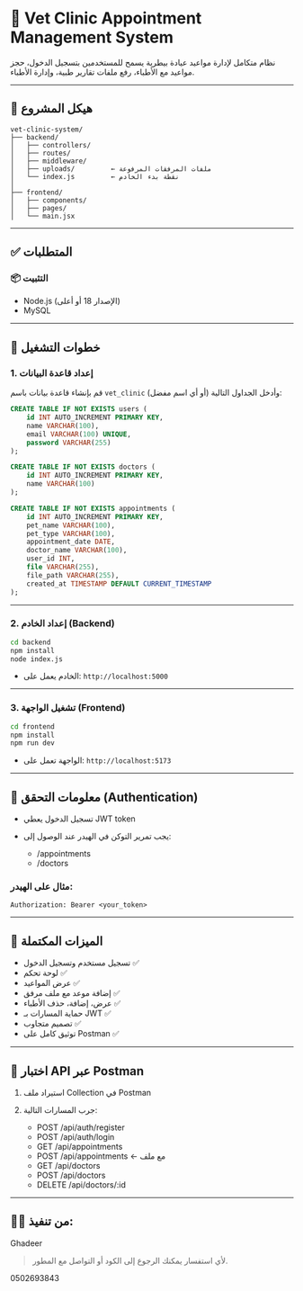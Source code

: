 # 🐾 Vet Clinic Appointment Management System

نظام متكامل لإدارة مواعيد عيادة بيطرية يسمح للمستخدمين بتسجيل الدخول، حجز مواعيد مع الأطباء، رفع ملفات تقارير طبية، وإدارة الأطباء.

---

## 📁 هيكل المشروع

```
vet-clinic-system/
├── backend/
│   ├── controllers/
│   ├── routes/
│   ├── middleware/
│   ├── uploads/         ← ملفات المرفقات المرفوعة
│   └── index.js         ← نقطة بدء الخادم
│
├── frontend/
│   ├── components/
│   ├── pages/
│   └── main.jsx
```

---

## ✅ المتطلبات

### 📦 التثبيت

* Node.js (الإصدار 18 أو أعلى)
* MySQL

---

## 🧩 خطوات التشغيل

### 1. إعداد قاعدة البيانات

قم بإنشاء قاعدة بيانات باسم `vet_clinic` (أو أي اسم مفضل) وأدخل الجداول التالية:

```sql
CREATE TABLE IF NOT EXISTS users (
    id INT AUTO_INCREMENT PRIMARY KEY,
    name VARCHAR(100),
    email VARCHAR(100) UNIQUE,
    password VARCHAR(255)
);

CREATE TABLE IF NOT EXISTS doctors (
    id INT AUTO_INCREMENT PRIMARY KEY,
    name VARCHAR(100)
);

CREATE TABLE IF NOT EXISTS appointments (
    id INT AUTO_INCREMENT PRIMARY KEY,
    pet_name VARCHAR(100),
    pet_type VARCHAR(100),
    appointment_date DATE,
    doctor_name VARCHAR(100),
    user_id INT,
    file VARCHAR(255),
    file_path VARCHAR(255),
    created_at TIMESTAMP DEFAULT CURRENT_TIMESTAMP
);
```

---

### 2. إعداد الخادم (Backend)

```bash
cd backend
npm install
node index.js
```

* الخادم يعمل على: `http://localhost:5000`

---

### 3. تشغيل الواجهة (Frontend)

```bash
cd frontend
npm install
npm run dev
```

* الواجهة تعمل على: `http://localhost:5173`

---

## 🔐 معلومات التحقق (Authentication)

* تسجيل الدخول يعطي JWT token
* يجب تمرير التوكن في الهيدر عند الوصول إلى:

  * /appointments
  * /doctors

### مثال على الهيدر:

```http
Authorization: Bearer <your_token>
```

---

## 📌 الميزات المكتملة

* تسجيل مستخدم وتسجيل الدخول ✅
* لوحة تحكم ✅
* عرض المواعيد ✅
* إضافة موعد مع ملف مرفق ✅
* عرض، إضافة، حذف الأطباء ✅
* حماية المسارات بـ JWT ✅
* تصميم متجاوب ✅
* توثيق كامل على Postman ✅

---

## 🧪 اختبار API عبر Postman

1. استيراد ملف Collection في Postman
2. جرب المسارات التالية:

   * POST /api/auth/register
   * POST /api/auth/login
   * GET /api/appointments
   * POST /api/appointments ← مع ملف
   * GET /api/doctors
   * POST /api/doctors
   * DELETE /api/doctors/\:id

---

## 🧑‍💻 من تنفيذ:

Ghadeer

> لأي استفسار يمكنك الرجوع إلى الكود أو التواصل مع المطور.

0502693843
